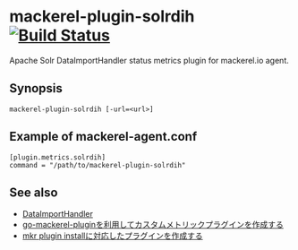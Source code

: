 mackerel-plugin-solrdih [![Build Status](https://travis-ci.org/supercaracal/mackerel-plugin-solrdih.svg?branch=master)](https://travis-ci.org/supercaracal/mackerel-plugin-solrdih)
=====================

Apache Solr DataImportHandler status metrics plugin for mackerel.io agent.

## Synopsis

```shell
mackerel-plugin-solrdih [-url=<url>]
```

## Example of mackerel-agent.conf

```
[plugin.metrics.solrdih]
command = "/path/to/mackerel-plugin-solrdih"
```

## See also
* [DataImportHandler](https://cwiki.apache.org/confluence/display/solr/DataImportHandler)
* [go-mackerel-pluginを利用してカスタムメトリックプラグインを作成する](https://mackerel.io/ja/docs/entry/advanced/go-mackerel-plugin)
* [mkr plugin installに対応したプラグインを作成する](https://mackerel.io/ja/docs/entry/advanced/make-plugin-corresponding-to-installer)
